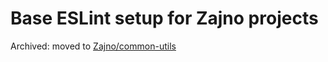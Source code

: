 # Base ESLint setup for Zajno projects

Archived: moved to [Zajno/common-utils](https://github.com/Zajno/common-utils/tree/main/packages/eslint-config)
